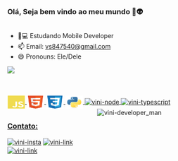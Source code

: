 ### Olá, Seja bem vindo ao meu mundo 🖖👽

 ##


- 👨💻 Estudando Mobile Developer
- 📫 Email: vs847540@gmail.com
- 😄 Pronouns: Ele/Dele


 <div>
  <a href="https://github.com/Viniciussouza04">
  <img height="180em" src="https://github-readme-stats.vercel.app/api?username=Viniciussouza04&show_icons=true&theme=merko&include_all_commits=true&count_private=true"/>
  
   
   
</div>
 
  
  
  
 ##
  
  
 <div style="display: inline_block"><br>
  <img align="center" alt="vini-Js" height="30" width="40" src="https://raw.githubusercontent.com/devicons/devicon/master/icons/javascript/javascript-plain.svg">
  <img align="center" alt="vini-HTML" height="30" width="40" src="https://raw.githubusercontent.com/devicons/devicon/master/icons/html5/html5-original.svg">
  <img align="center" alt="vini-CSS" height="30" width="40" src="https://raw.githubusercontent.com/devicons/devicon/master/icons/css3/css3-original.svg">
  <img align="center" alt="vini-Python" height="30" width="40" src="https://raw.githubusercontent.com/devicons/devicon/master/icons/python/python-original.svg">
  <img align="center" alt="vini-node" height="30" width="40" src="https://cdn.jsdelivr.net/gh/devicons/devicon/icons/nodejs/nodejs-original.svg">
  <img align="center" alt="vini-typescript" height="30" width="40" src="https://icongr.am/devicon/typescript-original.svg?size=128&color=currentColor">
  
   
  <img align="right" alt="vini-developer_man" height="160" width="300" src="https://media1.giphy.com/media/iIqmM5tTjmpOB9mpbn/giphy.gif?cid=ecf05e47jce11lfotfpk754m4tuacr380uz8o1fr57x68m0y&rid=giphy.gif&ct=g">
  
  
</div>
  
##

### Contato: 
<div> 
    <a href="https://www.instagram.com/vinie.souza/" target="_blank" rel="noopener noreferrer"><img align="center" alt="vini-insta" src="https://img.shields.io/badge/Instagram-E4405F?style=for-the-badge&logo=instagram&logoColor=white"></a>
    <a href="https://www.linkedin.com/in/souza-dev/" target="_blank" rel="noopener noreferrer"><img align="center" alt="vini-link" src="https://img.shields.io/badge/LinkedIn-0077B5?style=for-the-badge&logo=linkedin&logoColor=white"></a>
    <a href="https://www.linkedin.com/in/souza-dev/" target="_blank" rel="noopener noreferrer"><img align="center" alt="vini-link" src="https://img.shields.io/badge/Portf%C3%B3lio-green?style=for-the-badge"></a>

</div>
